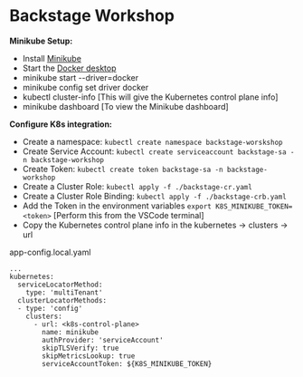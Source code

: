 # Backstage Workshop

**Minikube Setup:**
- Install [Minikube](https://minikube.sigs.k8s.io/docs/start/)
- Start the [Docker desktop](https://docs.docker.com/desktop/install/mac-install/)
- minikube start --driver=docker
- minikube config set driver docker
- kubectl cluster-info [This will give the Kubernetes control plane info]
- minikube dashboard [To view the Minikube dashboard]

**Configure K8s integration:**
- Create a namespace: `kubectl create namespace backstage-worskshop`
- Create Service Account: `kubectl create serviceaccount backstage-sa -n backstage-workshop`
- Create Token: `kubectl create token backstage-sa -n backstage-workshop`
- Create a Cluster Role: `kubectl apply -f ./backstage-cr.yaml`
- Create a Cluster Role Binding: `kubectl apply -f ./backstage-crb.yaml`
- Add the Token in the environment variables `export K8S_MINIKUBE_TOKEN=<token>` [Perform this from the VSCode terminal]
- Copy the Kubernetes control plane info in the kubernetes -> clusters -> url

app-config.local.yaml
```
...
kubernetes:
  serviceLocatorMethod:
    type: 'multiTenant'
  clusterLocatorMethods:
  - type: 'config'
    clusters:
      - url: <k8s-control-plane>
        name: minikube
        authProvider: 'serviceAccount'
        skipTLSVerify: true
        skipMetricsLookup: true
        serviceAccountToken: ${K8S_MINIKUBE_TOKEN}

